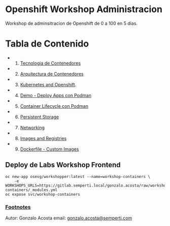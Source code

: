 Openshift Workshop Administracion 
=================================

Workshop de adminsitracion de Openshift de 0 a 100 en 5 dias.

# Tabla de Contenido
- 1. [Tecnologia de Contenedores](#1.1)
- 2. [Arquitectura de Contenedores](#1.2)
- 3. [Kubernetes and Openshift](#1.3).
- 4. [Demo - Deploy Apps con Podman](#1.4)
- 5. [Container Lifecycle con Podman](#1.5)
- 6. [Persistent Storage](#1.6)
- 7. [Networking](#1.7)
- 8. [Images and Registries](#1.8)
- 9. [Dockerfile - Custom Images](#1.9)


## Deploy de Labs Workshop Frontend <a name="1.0"></a>

```
oc new-app osevg/workshopper:latest --name=workshop-containers \
    -e WORKSHOPS_URLS=https://gitlab.semperti.local/gonzalo.acosta/raw/workshop-containers/_modules.yml
oc expose svc/workshop-containers
```

### [Footnotes](https://semperti.com)

Autor: Gonzalo Acosta
email: gonzalo.acosta@semperti.com

